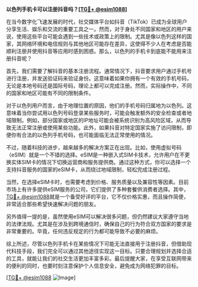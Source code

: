 **以色列手机卡可以注册抖音吗？[[TG💪+ @esim1088](https://t.me/s/esim1088)]**

在当今数字化飞速发展的时代，社交媒体平台如抖音（TikTok）已成为全球用户分享生活、娱乐和交流的重要工具之一。然而，对于身处不同国家和地区的用户来说，使用这些平台可能会遇到一些技术或政策上的限制。尤其是像以色列这样的国家，其网络环境和电信规则与其他地区可能存在差异，这使得不少人在考虑是否能顺利注册并使用抖音等应用时感到困惑。那么，以色列的手机卡到底能不能用来注册抖音呢？

首先，我们需要了解抖音的基本注册流程。通常情况下，抖音要求用户通过手机号进行注册，并发送验证码来验证身份。这意味着如果你拥有一个有效的手机号码，无论是本地号码还是国际号码，理论上都可以完成注册。然而，实际操作中，不同的国家和地区可能有不同的限制条件。

对于以色列用户而言，由于地理位置的原因，他们的手机号码归属地为以色列。这意味着当你尝试用以色列号码登录某些服务时，可能会触发额外的安全检查或者地域限制。例如，部分国家或地区的IP地址可能会被系统识别为高风险区域，从而导致无法正常注册或使用某些功能。此外，如果抖音对特定国家实施了访问限制，即便你有合法的以色列手机号码，也可能面临无法正常使用的情况。

不过，随着科技的进步，越来越多的解决方案正在出现。比如，使用虚拟号码（eSIM）就是一个不错的选择。eSIM是一种嵌入式SIM卡技术，允许用户在不更换实体SIM卡的情况下切换运营商和服务提供商。通过这种方式，你可以选择一个支持抖音服务的国家的eSIM卡，从而绕过地域限制，轻松完成注册过程。

当然，在选择eSIM卡时，也需要考虑到价格、服务质量以及兼容性等因素。目前市场上有许多提供eSIM服务的公司，它们提供了多种套餐供消费者选择。其中，[TG💪+ @esim1088](https://t.me/s/esim1088)就是一个备受好评的平台，它不仅价格实惠，而且操作简便，非常适合那些希望快速解决问题的朋友。

另外值得一提的是，虽然使用eSIM可以解决很多问题，但仍然建议大家遵守当地的法律法规。尤其是在涉及到跨境通信时，确保自己的行为符合双方国家的要求是非常重要的。毕竟，任何违反规定的行为都可能导致不必要的麻烦。

综上所述，尽管以色列手机卡在某些情况下可能无法直接用于注册抖音，但借助现代科技手段，我们完全可以通过其他途径实现这一目标。只要合理规划并选择合适的工具，就能让我们的社交生活更加丰富多彩。最后提醒大家，在享受互联网带来的便利的同时，也要时刻注意保护个人信息安全，避免成为网络犯罪的目标。

[[TG💪+ @esim1088](https://t.me/s/esim1088) ![Image](https://i.postimg.cc/4NQfJmqS/Snipaste-2025-05-13-00-14-12.png)]